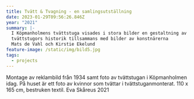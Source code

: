 ```yaml
---
title: Tvätt & Tvagning - en samlingsutställning
date: 2023-01-29T09:56:26.846Z
year: "2021"
summary: |-
  I Köpmanholmens tvättstuga visades i stora bilder en gestaltning av 
  tvättstugors historik tillsammans med bilder av konstnärerna
  Mats de Vahl och Kirstie Ekelund
feature-image: /static/img/bild5.jpg
tags:
  - projects
---
```


Montage av reklambild från 1934 samt foto av tvättstugan i Köpmanholmen idag. På huset är ett foto av kvinnor som tvättar i tvättstuganmonterat. 110 x 165 cm, bestruken textil. Eva Skåreus 2021